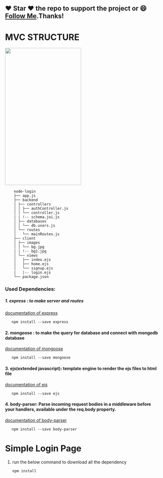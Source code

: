 #####
## :heart: Star :heart: the repo to support the project or :smile:[Follow Me](https://github.com/pedromassango).Thanks!

# MVC STRUCTURE
  <img src="https://github.com/octivia/E-commerce/blob/master/Upload_Image/Screenshot_20190113-153813.png"
alt="" width="250" height="450" >

        node-login
        ├── app.js
        ├── backend
        │ ├── controllers
        │ │ ├── authController.js
        │ │ └── controller.js
        | | !-- schema.joi.js
        │ ├── databases
        │ │ └── db.users.js
        │ └── routes
        │   └── mainRoutes.js
        ├── client
        │ ├── images
        │ │ └── bg.jpg
        | | !-- bg1.jpg
        │ └── views
        │   ├── index.ejs
        │   ├── home.ejs
        │   └── signup.ejs
        |   |-- login.ejs
        └── package.json
                    
                    
   
### Used Dependencies:
##### 1. express : to make server and routes
    
   [documentation of express](http://expressjs.com/)
      
       npm install --save express
       
#### 2. mongoose : to make the query for database and connect with mongodb database
    
   [documentation of mongoose](https://www.npmjs.com/package/mongoose)
      
       npm install --save mongoose
       
#### 3. ejs(extended javascript): template engine to render the ejs files to html file
    
   [documentation of ejs](https://www.npmjs.com/package/ejs)
      
       npm install --save ejs

#### 4. body-parser: Parse incoming request bodies in a middleware before your handlers, available under the req.body                  property.
    
   [documentation of body-parser](https://www.npmjs.com/package/body-parser)
      
       npm install --save body-parser

      
  
  
# Simple Login Page
1. run the below command to download all the dependency

       npm install

